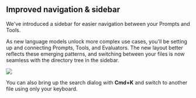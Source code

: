 ## Improved navigation & sidebar

We've introduced a sidebar for easier navigation between your Prompts and Tools. 

As new language models unlock more complex use cases, you'll be setting up and connecting Prompts, Tools, and Evaluators. The new layout better reflects these emerging patterns, and switching between your files is now seamless with the directory tree in the sidebar.

![](../../../assets/images/d377b49-image.png)

You can also bring up the search dialog with **Cmd+K** and switch to another file using only your keyboard.